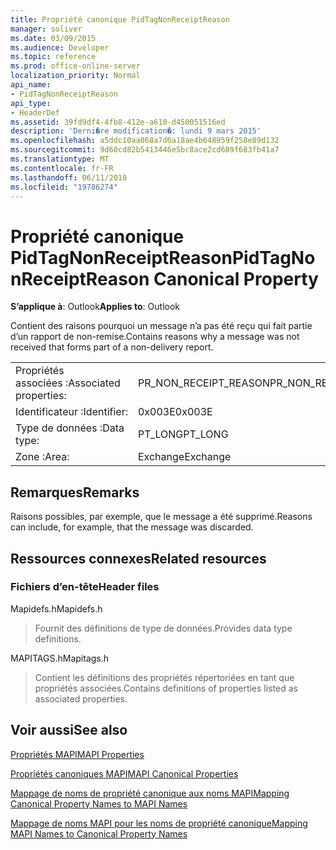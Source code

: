 ```yaml
---
title: Propriété canonique PidTagNonReceiptReason
manager: soliver
ms.date: 03/09/2015
ms.audience: Developer
ms.topic: reference
ms.prod: office-online-server
localization_priority: Normal
api_name:
- PidTagNonReceiptReason
api_type:
- HeaderDef
ms.assetid: 39fd9df4-4fb8-412e-a610-d450051516ed
description: 'Derni�re modification�: lundi 9 mars 2015'
ms.openlocfilehash: a5ddc10aa068a7d0a18ae4b648959f258e89d132
ms.sourcegitcommit: 9d60cd82b5413446e5bc8ace2cd689f683fb41a7
ms.translationtype: MT
ms.contentlocale: fr-FR
ms.lasthandoff: 06/11/2018
ms.locfileid: "19786274"
---
```

# <a name="pidtagnonreceiptreason-canonical-property"></a><span data-ttu-id="fe945-103">Propriété canonique PidTagNonReceiptReason</span><span class="sxs-lookup"><span data-stu-id="fe945-103">PidTagNonReceiptReason Canonical Property</span></span>

  
  
<span data-ttu-id="fe945-104">**S’applique à**: Outlook</span><span class="sxs-lookup"><span data-stu-id="fe945-104">**Applies to**: Outlook</span></span> 
  
<span data-ttu-id="fe945-105">Contient des raisons pourquoi un message n’a pas été reçu qui fait partie d’un rapport de non-remise.</span><span class="sxs-lookup"><span data-stu-id="fe945-105">Contains reasons why a message was not received that forms part of a non-delivery report.</span></span>
  
|||
|:-----|:-----|
|<span data-ttu-id="fe945-106">Propriétés associées :</span><span class="sxs-lookup"><span data-stu-id="fe945-106">Associated properties:</span></span>  <br/> |<span data-ttu-id="fe945-107">PR_NON_RECEIPT_REASON</span><span class="sxs-lookup"><span data-stu-id="fe945-107">PR_NON_RECEIPT_REASON</span></span>  <br/> |
|<span data-ttu-id="fe945-108">Identificateur :</span><span class="sxs-lookup"><span data-stu-id="fe945-108">Identifier:</span></span>  <br/> |<span data-ttu-id="fe945-109">0x003E</span><span class="sxs-lookup"><span data-stu-id="fe945-109">0x003E</span></span>  <br/> |
|<span data-ttu-id="fe945-110">Type de données :</span><span class="sxs-lookup"><span data-stu-id="fe945-110">Data type:</span></span>  <br/> |<span data-ttu-id="fe945-111">PT_LONG</span><span class="sxs-lookup"><span data-stu-id="fe945-111">PT_LONG</span></span>  <br/> |
|<span data-ttu-id="fe945-112">Zone :</span><span class="sxs-lookup"><span data-stu-id="fe945-112">Area:</span></span>  <br/> |<span data-ttu-id="fe945-113">Exchange</span><span class="sxs-lookup"><span data-stu-id="fe945-113">Exchange</span></span>  <br/> |
   
## <a name="remarks"></a><span data-ttu-id="fe945-114">Remarques</span><span class="sxs-lookup"><span data-stu-id="fe945-114">Remarks</span></span>

<span data-ttu-id="fe945-115">Raisons possibles, par exemple, que le message a été supprimé.</span><span class="sxs-lookup"><span data-stu-id="fe945-115">Reasons can include, for example, that the message was discarded.</span></span>
  
## <a name="related-resources"></a><span data-ttu-id="fe945-116">Ressources connexes</span><span class="sxs-lookup"><span data-stu-id="fe945-116">Related resources</span></span>

### <a name="header-files"></a><span data-ttu-id="fe945-117">Fichiers d’en-tête</span><span class="sxs-lookup"><span data-stu-id="fe945-117">Header files</span></span>

<span data-ttu-id="fe945-118">Mapidefs.h</span><span class="sxs-lookup"><span data-stu-id="fe945-118">Mapidefs.h</span></span>
  
> <span data-ttu-id="fe945-119">Fournit des définitions de type de données.</span><span class="sxs-lookup"><span data-stu-id="fe945-119">Provides data type definitions.</span></span>
    
<span data-ttu-id="fe945-120">MAPITAGS.h</span><span class="sxs-lookup"><span data-stu-id="fe945-120">Mapitags.h</span></span>
  
> <span data-ttu-id="fe945-121">Contient les définitions des propriétés répertoriées en tant que propriétés associées.</span><span class="sxs-lookup"><span data-stu-id="fe945-121">Contains definitions of properties listed as associated properties.</span></span>
    
## <a name="see-also"></a><span data-ttu-id="fe945-122">Voir aussi</span><span class="sxs-lookup"><span data-stu-id="fe945-122">See also</span></span>



[<span data-ttu-id="fe945-123">Propriétés MAPI</span><span class="sxs-lookup"><span data-stu-id="fe945-123">MAPI Properties</span></span>](mapi-properties.md)
  
[<span data-ttu-id="fe945-124">Propriétés canoniques MAPI</span><span class="sxs-lookup"><span data-stu-id="fe945-124">MAPI Canonical Properties</span></span>](mapi-canonical-properties.md)
  
[<span data-ttu-id="fe945-125">Mappage de noms de propriété canonique aux noms MAPI</span><span class="sxs-lookup"><span data-stu-id="fe945-125">Mapping Canonical Property Names to MAPI Names</span></span>](mapping-canonical-property-names-to-mapi-names.md)
  
[<span data-ttu-id="fe945-126">Mappage de noms MAPI pour les noms de propriété canonique</span><span class="sxs-lookup"><span data-stu-id="fe945-126">Mapping MAPI Names to Canonical Property Names</span></span>](mapping-mapi-names-to-canonical-property-names.md)

